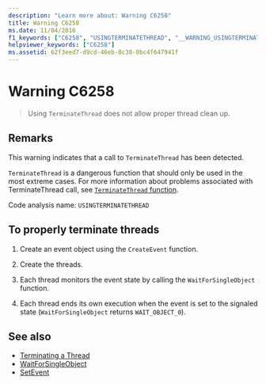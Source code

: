 ```yaml
---
description: "Learn more about: Warning C6258"
title: Warning C6258
ms.date: 11/04/2016
f1_keywords: ["C6258", "USINGTERMINATETHREAD", "__WARNING_USINGTERMINATETHREAD"]
helpviewer_keywords: ["C6258"]
ms.assetid: 62f3eed7-d9cd-46eb-8c38-0bc4f647941f
---
```

# Warning C6258

> Using `TerminateThread` does not allow proper thread clean up.

## Remarks

This warning indicates that a call to `TerminateThread` has been detected.

`TerminateThread` is a dangerous function that should only be used in the most extreme cases. For more information about problems associated with TerminateThread call, see [`TerminateThread` function](/windows/desktop/api/processthreadsapi/nf-processthreadsapi-terminatethread).

Code analysis name: `USINGTERMINATETHREAD`

## To properly terminate threads

1. Create an event object using the `CreateEvent` function.

2. Create the threads.

3. Each thread monitors the event state by calling the `WaitForSingleObject` function.

4. Each thread ends its own execution when the event is set to the signaled state (`WaitForSingleObject` returns `WAIT_OBJECT_0`).

## See also

- [Terminating a Thread](/windows/win32/procthread/terminating-a-thread)
- [WaitForSingleObject](/windows/win32/api/synchapi/nf-synchapi-waitforsingleobject)
- [SetEvent](/windows/win32/api/synchapi/nf-synchapi-setevent)
